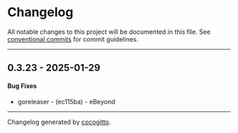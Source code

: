 # Changelog
All notable changes to this project will be documented in this file. See [conventional commits](https://www.conventionalcommits.org/) for commit guidelines.

- - -
## 0.3.23 - 2025-01-29
#### Bug Fixes
- goreleaser - (ec115ba) - eBeyond

- - -

Changelog generated by [cocogitto](https://github.com/cocogitto/cocogitto).